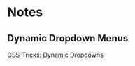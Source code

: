 # Notes

## Dynamic Dropdown Menus

[CSS-Tricks: Dynamic Dropdowns](https://css-tricks.com/dynamic-dropdowns/)
